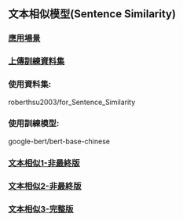 ## 文本相似模型(Sentence Similarity)

### [應用場景](./文本相似的應用場景.md)
	 
### [上傳訓練資料集](./資料集/README.ipynb)

### 使用資料集:
roberthsu2003/for_Sentence_Similarity

### 使用訓練模型:
google-bert/bert-base-chinese

### [文本相似1-非最終版](explain_說明1.ipynb)
### [文本相似2-非最終版](explain_說明2.ipynb)
### [文本相似3-完整版](explain_說明3.ipynb)





